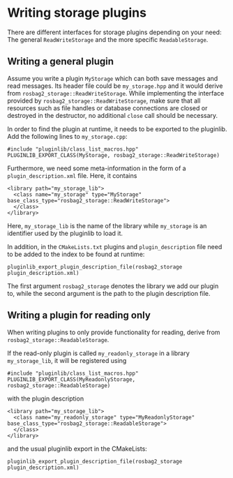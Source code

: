 # Writing storage plugins

There are different interfaces for storage plugins depending on your need: The general `ReadWriteStorage` and the more specific `ReadableStorage`.

## Writing a general plugin

Assume you write a plugin `MyStorage` which can both save messages and read messages.
Its header file could be `my_storage.hpp` and it would derive from `rosbag2_storage::ReadWriteStorage`.
While implementing the interface provided by `rosbag2_storage::ReadWriteStorage`, make sure that all resources such as file handles or database connections are closed or destroyed in the destructor, no additional `close` call should be necessary.

In order to find the plugin at runtime, it needs to be exported to the pluginlib.
Add the following lines to `my_storage.cpp`:

```
#include "pluginlib/class_list_macros.hpp"
PLUGINLIB_EXPORT_CLASS(MyStorage, rosbag2_storage::ReadWriteStorage)
```

Furthermore, we need some meta-information in the form of a `plugin_description.xml` file.
Here, it contains

```
<library path="my_storage_lib">
  <class name="my_storage" type="MyStorage" base_class_type="rosbag2_storage::ReadWriteStorage">
  </class>
</library>
```
Here, `my_storage_lib` is the name of the library while `my_storage` is an identifier used by the pluginlib to load it.

In addition, in the `CMakeLists.txt` plugins and `plugin_description` file need to be added to the index to be found at runtime:

`pluginlib_export_plugin_description_file(rosbag2_storage plugin_description.xml)`

The first argument `rosbag2_storage` denotes the library we add our plugin to, while the second argument is the path to the plugin description file.

## Writing a plugin for reading only

When writing plugins to only provide functionality for reading, derive from `rosbag2_storage::ReadableStorage`.

If the read-only plugin is called `my_readonly_storage` in a library `my_storage_lib`, it will be registered using 

```
#include "pluginlib/class_list_macros.hpp"
PLUGINLIB_EXPORT_CLASS(MyReadonlyStorage, rosbag2_storage::ReadableStorage)
```
with the plugin description
```
<library path="my_storage_lib">
  <class name="my_readonly_storage" type="MyReadonlyStorage" base_class_type="rosbag2_storage::ReadableStorage">
  </class>
</library>
```
and the usual pluginlib export in the CMakeLists:

`pluginlib_export_plugin_description_file(rosbag2_storage plugin_description.xml)`

